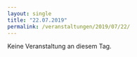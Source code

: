 ```yaml
---
layout: single
title: "22.07.2019"
permalink: /veranstaltungen/2019/07/22/
---
```


Keine Veranstaltung an diesem Tag.
